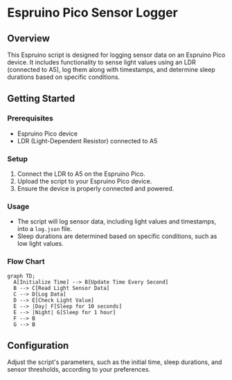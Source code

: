 # Espruino Pico Sensor Logger

## Overview

This Espruino script is designed for logging sensor data on an Espruino Pico device. It includes functionality to sense light values using an LDR (connected to A5), log them along with timestamps, and determine sleep durations based on specific conditions.

## Getting Started

### Prerequisites

- Espruino Pico device
- LDR (Light-Dependent Resistor) connected to A5

### Setup

1. Connect the LDR to A5 on the Espruino Pico.
2. Upload the script to your Espruino Pico device.
3. Ensure the device is properly connected and powered.

### Usage

- The script will log sensor data, including light values and timestamps, into a `log.json` file.
- Sleep durations are determined based on specific conditions, such as low light values.

### Flow Chart
 ```mermaid
graph TD;
   A[Initialize Time] --> B[Update Time Every Second]
   B --> C[Read Light Sensor Data]
   C --> D[Log Data]
   D --> E[Check Light Value]
   E --> |Day| F[Sleep for 10 seconds]
   E --> |Night| G[Sleep for 1 hour]
   F --> B
   G --> B
 ```

## Configuration

Adjust the script's parameters, such as the initial time, sleep durations, and sensor thresholds, according to your preferences.
